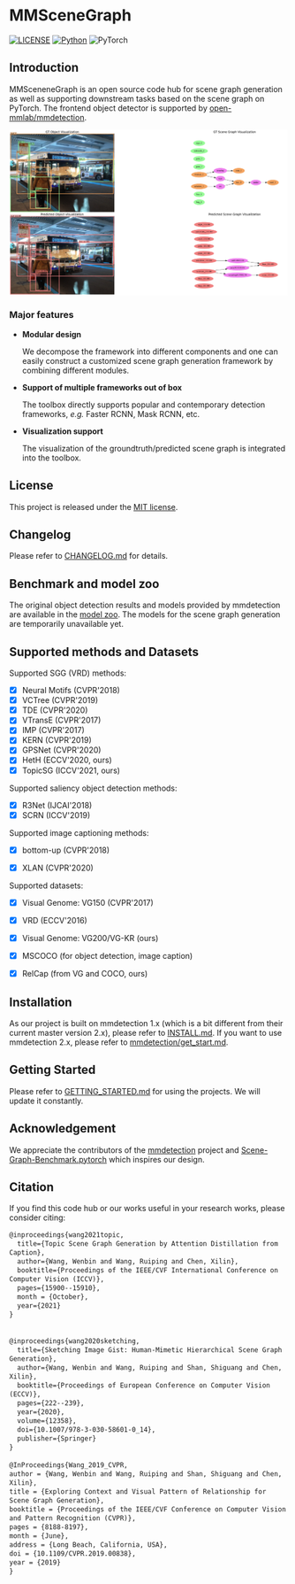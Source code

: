 # MMSceneGraph
[![LICENSE](https://img.shields.io/badge/license-MIT-green)](https://github.com/Kenneth-Wong/MMSceneGraph/blob/master/LICENSE)
[![Python](https://img.shields.io/badge/python-3.8-blue.svg)](https://www.python.org/)
![PyTorch](https://img.shields.io/badge/pytorch-1.4.0-%237732a8)

## Introduction

MMSceneneGraph is an open source code hub for scene graph generation as well as supporting downstream tasks based on the scene graph on PyTorch. The frontend object detector is supported by [open-mmlab/mmdetection](https://github.com/open-mmlab/mmdetection). 

![demo image](demo/2343728_vis_sg.png)


### Major features

- **Modular design**

  We decompose the framework into different components and one can easily construct a customized scene graph generation framework by combining different modules.

- **Support of multiple frameworks out of box**

  The toolbox directly supports popular and contemporary detection frameworks, *e.g.* Faster RCNN, Mask RCNN, etc.

- **Visualization support**
  
  The visualization of the groundtruth/predicted scene graph is integrated into the toolbox.

## License

This project is released under the [MIT license](LICENSE).

## Changelog

Please refer to [CHANGELOG.md](docs/CHANGELOG.md) for details.


## Benchmark and model zoo

The original object detection results and models provided by mmdetection are available in the [model zoo](docs/MODEL_ZOO.md). The models for the scene graph generation are
temporarily unavailable yet. 

## Supported methods and Datasets

Supported SGG (VRD) methods:

- [x] Neural Motifs (CVPR'2018)
- [x] VCTree (CVPR'2019)
- [x] TDE (CVPR'2020)
- [x] VTransE (CVPR'2017)
- [x] IMP (CVPR'2017)
- [x] KERN (CVPR'2019)
- [x] GPSNet (CVPR'2020)
- [x] HetH (ECCV'2020, ours)
- [x] TopicSG (ICCV'2021, ours)

Supported saliency object detection methods:
- [x] R3Net (IJCAI'2018)
- [x] SCRN (ICCV'2019)

Supported image captioning methods:
- [x] bottom-up (CVPR'2018)
- [x] XLAN (CVPR'2020)


Supported datasets:

- [x] Visual Genome: VG150 (CVPR'2017)
- [x] VRD (ECCV'2016)
- [x] Visual Genome: VG200/VG-KR (ours)
- [x] MSCOCO (for object detection, image caption)
- [x] RelCap (from VG and COCO, ours)



## Installation

As our project is built on mmdetection 1.x (which is a bit different from their current master version 2.x), please refer to [INSTALL.md](docs/INSTALL.md). 
If you want to use mmdetection 2.x, please
 refer to [mmdetection/get_start.md](https://github.com/open-mmlab/mmdetection/blob/master/docs/get_started.md).

## Getting Started
Please refer to [GETTING_STARTED.md](docs/GETTING_STARTED.md) for using the projects. We will update it constantly.


## Acknowledgement

We appreciate the contributors of the [mmdetection](https://github.com/open-mmlab/mmdetection) project and [Scene-Graph-Benchmark.pytorch](https://raw.githubusercontent.com/KaihuaTang/Scene-Graph-Benchmark.pytorch/master/README.md) which inspires our design. 

## Citation

If you find this code hub or our works useful in your research works, please consider citing:

```
@inproceedings{wang2021topic,
  title={Topic Scene Graph Generation by Attention Distillation from Caption},
  author={Wang, Wenbin and Wang, Ruiping and Chen, Xilin},
  booktitle={Proceedings of the IEEE/CVF International Conference on Computer Vision (ICCV)},
  pages={15900--15910},
  month = {October},
  year={2021}
}


@inproceedings{wang2020sketching,
  title={Sketching Image Gist: Human-Mimetic Hierarchical Scene Graph Generation},
  author={Wang, Wenbin and Wang, Ruiping and Shan, Shiguang and Chen, Xilin},
  booktitle={Proceedings of European Conference on Computer Vision (ECCV)},
  pages={222--239},
  year={2020},
  volume={12358},
  doi={10.1007/978-3-030-58601-0_14},
  publisher={Springer}
}

@InProceedings{Wang_2019_CVPR,
author = {Wang, Wenbin and Wang, Ruiping and Shan, Shiguang and Chen, Xilin},
title = {Exploring Context and Visual Pattern of Relationship for Scene Graph Generation},
booktitle = {Proceedings of the IEEE/CVF Conference on Computer Vision and Pattern Recognition (CVPR)},
pages = {8188-8197},
month = {June},
address = {Long Beach, California, USA},
doi = {10.1109/CVPR.2019.00838},
year = {2019}
}
```
